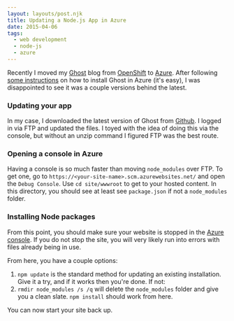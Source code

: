 ```yaml
---
layout: layouts/post.njk
title: Updating a Node.js App in Azure
date: 2015-04-06
tags:
  - web development
  - node-js
  - azure
---
```


Recently I moved my [Ghost](https://ghost.org/) blog from [OpenShift](https://www.openshift.com/) to [Azure](http://azure.microsoft.com/en-us/). After following [some instructions](http://www.howtoinstallghost.com/how-to-install-ghost-on-windows-azure/) on how to install Ghost in Azure (it's easy), I was disappointed to see it was a couple versions behind the latest.

### Updating your app

In my case, I downloaded the latest version of Ghost from [Github](https://github.com/TryGhost/Ghost). I logged in via FTP and updated the files. I toyed with the idea of doing this via the console, but without an unzip command I figured FTP was the best route.

### Opening a console in Azure

Having a console is so much faster than moving `node_modules` over FTP. To get one, go to `https://<your-site-name>.scm.azurewebsites.net/` and open the `Debug Console`. Use `cd site/wwwroot` to get to your hosted content. In this directory, you should see at least see `package.json` if not a `node_modules` folder.

### Installing Node packages

From this point, you should make sure your website is stopped in the [Azure console](https://manage.windowsazure.com). If you do not stop the site, you will very likely run into errors with files already being in use.

From here, you have a couple options:

1. `npm update` is the standard method for updating an existing installation. Give it a try, and if it works then you're done. If not:
2. `rmdir node_modules /s /q` will delete the `node_modules` folder and give you a clean slate. `npm install` should work from here.

You can now start your site back up.
